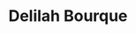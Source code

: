 ---
title: Delilah Bourque
position: Undergraduate Researcher
layout: default
contact:
publications: 
image: /images/user-icon.svg
group: undergrad
year-start: 2016
year-end: 2018
---